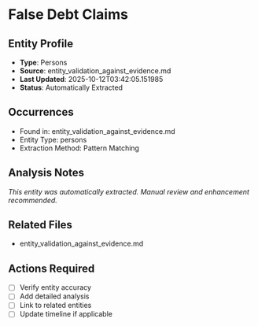 # False Debt Claims

## Entity Profile
- **Type**: Persons
- **Source**: entity_validation_against_evidence.md
- **Last Updated**: 2025-10-12T03:42:05.151985
- **Status**: Automatically Extracted

## Occurrences
- Found in: entity_validation_against_evidence.md
- Entity Type: persons
- Extraction Method: Pattern Matching

## Analysis Notes
*This entity was automatically extracted. Manual review and enhancement recommended.*

## Related Files
- entity_validation_against_evidence.md

## Actions Required
- [ ] Verify entity accuracy
- [ ] Add detailed analysis
- [ ] Link to related entities
- [ ] Update timeline if applicable
